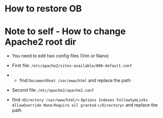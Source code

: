 # How to restore OB



# Note to self - How to change Apache2 root dir
+ You need to edit two config files (Vim or Nano)

+ First file: `/etc/apache2/sites-available/000-default.conf`
+ * find `DocumentRoot /var/www/html` and replace the path
+ Second file: `/etc/apache2/apache2.conf`
+ find `<Directory /var/www/html/>`
`Options Indexes FollowSymLinks`
`AllowOverride None`
`Require all granted`
`</Directory>` and replace the path
